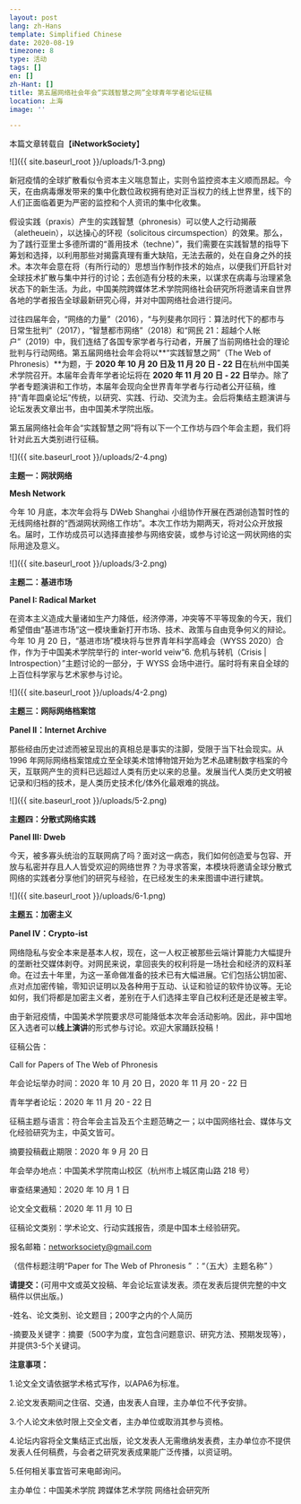 ```yaml
---
layout: post
lang: zh-Hans
template: Simplified Chinese
date: 2020-08-19
timezone: 8
type: 活动
tags: []
en: []
zh-Hant: []
title: 第五届网络社会年会“实践智慧之网”全球青年学者论坛征稿
location: 上海
image: ''

---
```

本篇文章转载自【**iNetworkSociety**】

![]({{ site.baseurl_root }}/uploads/1-3.png)

新冠疫情的全球扩散看似令资本主义喘息暂止，实则令监控资本主义顺而昂起。今天，在由病毒爆发带来的集中化数位政权拥有绝对正当权力的线上世界里，线下的人们正面临着更为严密的监控和个人资讯的集中化收集。

假设实践（praxis）产生的实践智慧（phronesis）可以使人之行动揭蔽（aletheuein），以达操心的环视（solicitous circumspection）的效果。那么，为了践行亚里士多德所谓的“善用技术（techne）”，我们需要在实践智慧的指导下筹划和选择，以利用那些对揭露真理有重大缺陷，无法去蔽的，处在自身之外的技术。本次年会意在将（有所行动的）思想当作制作技术的始点，以便我们开启针对全球技术扩散与集中并行的讨论；去创造有分枝的未来，以谋求在病毒与治理紧急状态下的新生活。为此，中国美院跨媒体艺术学院网络社会研究所将邀请来自世界各地的学者报告全球最新研究心得，并对中国网络社会进行提问。

过往四届年会，“网络的力量”（2016），“与列斐弗尔同行：算法时代下的都市与日常生批判”（2017），“智慧都市网络”（2018）和“网民 21：超越个人帐户”（2019）中，我们连结了各国专家学者与行动者，开展了当前网络社会的理论批判与行动网络。第五届网络社会年会将以**“实践智慧之网”（The Web of Phronesis）**为题，于 **2020 年 10 月 20 日及 11 月 20 日 - 22 日**在杭州中国美术学院召开。本届年会青年学者论坛将在 **2020 年 11 月 20 日 - 22 日**举办。除了学者专题演讲和工作坊，本届年会现向全世界青年学者与行动者公开征稿，维持“青年圆桌论坛”传统，以研究、实践、行动、交流为主。会后将集结主题演讲与论坛发表文章出书，由中国美术学院出版。

第五届网络社会年会“实践智慧之网”将有以下一个工作坊与四个年会主题，我们将针对此五大类别进行征稿。

![]({{ site.baseurl_root }}/uploads/2-4.png)

**主题一：网狀网络**

**Mesh Network**

今年 10 月底，本次年会将与 DWeb Shanghai 小组协作开展在西湖创造暂时性的无线网络社群的“西湖网状网络工作坊”。本次工作坊为期两天，将对公众开放报名。届时，工作坊成员可以选择直接参与网络安装，或参与讨论这一网状网络的实际用途及意义。

![]({{ site.baseurl_root }}/uploads/3-2.png)

**主题二：基进市场**

**Panel I: Radical Market**

在资本主义造成大量诸如生产力降低，经济停滞，冲突等不平等现象的今天，我们希望借由“基进市场”这一模块重新打开市场、技术、政策与自由竞争何义的辩论。今年 10 月 20 日，“基进市场”模块将与世界青年科学高峰会（WYSS 2020）合作，作为于中国美术学院举行的 inter-world veiw“6. 危机与转机（Crisis | Introspection）”主题讨论的一部分，于 WYSS 会场中进行。届时将有来自全球的上百位科学家与艺术家参与讨论。

![]({{ site.baseurl_root }}/uploads/4-2.png)

**主题三：网际网络档案馆**

**Panel II：Internet Archive**

那些经由历史过滤而被呈现出的真相总是事实的注脚，受限于当下社会现实。从 1996 年网际网络档案馆成立至全球美术馆博物馆开始为艺术品建制数字档案的今天，互联网产生的资料已远超过人类有历史以来的总量。发展当代人类历史文明被记录和归档的技术，是人类历史技术化/体外化最艰难的挑战。

![]({{ site.baseurl_root }}/uploads/5-2.png)

**主题四：分散式网络实践**

**Panel III: Dweb**

今天，被多寡头统治的互联网病了吗？面对这一病态，我们如何创造爱与包容、开放与私密并存且人人皆受欢迎的网络世界？为寻求答案，本模块将邀请全球分散式网络的实践者分享他们的研究与经验，在已经发生的未来图谱中进行建筑。

![]({{ site.baseurl_root }}/uploads/6-1.png)

**主题五：加密主义**

**Panel IV：Crypto-ist**

网络隐私与安全本来是基本人权，现在，这一人权正被那些云端计算能力大幅提升的垄断社交媒体剥夺。对网民来说，拿回丧失的权利将是一场社会和经济的双料革命。在过去十年里，为这一革命做准备的技术已有大幅进展。它们包括公钥加密、点对点加密传输，零知识证明以及各种用于互动、认证和验证的软件协议等。无论如何，我们将都是加密主义者，差别在于人们选择主宰自己权利还是还是被主宰。

由于新冠疫情，中国美术学院要求尽可能降低本次年会活动影响。因此，非中国地区入选者可以**线上演讲**的形式参与讨论。欢迎大家踊跃投稿！

征稿公告：

Call for Papers of The Web of Phronesis

年会论坛举办时间：2020 年 10 月 20 日，2020 年 11 月 20 - 22 日

青年学者论坛：2020 年 11 月 20 - 22 日

征稿主题与语言：符合年会主旨及五个主题范畴之一；以中国网络社会、媒体与文化经验研究为主，中英文皆可。

摘要投稿截止期限：2020 年 9 月 20 日

年会举办地点：中国美术学院南山校区（杭州市上城区南山路 218 号）

审查结果通知：2020 年 10 月 1 日

论文全文截稿：2020 年 11 月 10 日

征稿论文类别：学术论文、行动实践报告，须是中国本土经验研究。

报名邮箱：networksociety@gmail.com

（信件标题注明“Paper for The Web of Phronesis ” ：“（五大）主题名称” ）

**请提交：**(可用中文或英文投稿、年会论坛宣读发表。须在发表后提供完整的中文稿件以供出版。)

\-姓名、论文类别、论文题目；200字之内的个人简历

\-摘要及关键字：摘要（500字为度，宜包含问题意识、研究方法、预期发现等），并提供3-5个关键词。

**注意事项：**

1\.论文全文请依据学术格式写作，以APA6为标准。

2\.论文发表期间之住宿、交通，由发表人自理，主办单位不代予安排。

3\.个人论文未依时限上交全文者，主办单位或取消其参与资格。

4\.论坛内容将全文集结正式出版，论文发表人无需缴纳发表费，主办单位亦不提供发表人任何稿费，与会者之研究发表成果能广泛传播，以资证明。

5\.任何相关事宜皆可来电邮询问。

主办单位：中国美术学院 跨媒体艺术学院 网络社会研究所